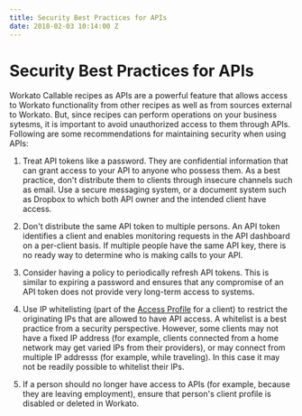 ```yaml
---
title: Security Best Practices for APIs
date: 2018-02-03 10:14:00 Z
---
```

# Security Best Practices for APIs

Workato Callable recipes as APIs are a powerful feature that allows access to Workato functionality from other recipes as well as from sources external to Workato. But, since recipes can perform operations on your business sytesms, it is important to avoid unauthorized access to them through APIs. Following are some recommendations for maintaining security when using APIs:

1) Treat API tokens like a password. They are confidential information that can grant access to your API to anyone who possess them. As a best practice, don't distribute them to clients through insecure channels such as email. Use a secure messaging system, or a document system such as Dropbox to which both API owner and the intended client have access.

2) Don't distribute the same API token to multiple persons. An API token identifies a client and enables monitoring requests in the API dashboard on a per-client basis. If multiple people have the same API key, there is no ready way to determine who is making calls to your API.

3) Consider having a policy to periodically refresh API tokens. This is similar to expiring a password and ensures that any compromise of an API token does not provide very long-term access to systems.

4) Use IP whitelisting (part of the [Access Profile](/api-mgmt/api-client-mgmt.md) for a client) to restrict the originating IPs that are allowed to have API access. A whitelist is a best practice from a security
perspective. However, some clients may not have a fixed IP address
(for example, clients connected from a home network may get varied IPs
from their providers), or may connect from multiple IP addresss (for
example, while traveling). In this case it may not be readily possible
to whitelist their IPs.

5) If a person should no longer have access to APIs (for example, because they are leaving employment), ensure that person's client profile is disabled or deleted in Workato.
